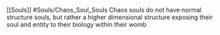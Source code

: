 [[Souls]] #Souls/Chaos_Soul_Souls 
Chaos souls do not have normal structure souls, but rather a higher dimensional structure exposing their soul and entity to their biology within their womb